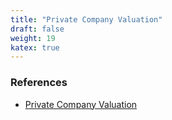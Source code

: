 ```yaml
---
title: "Private Company Valuation"
draft: false
weight: 19
katex: true
---
```


### References
- [Private Company Valuation](https://www.youtube.com/watch?v=ne8fzHRoJFM&list=PLUkh9m2Borqn8gg0lYSwMZ4ip71pX1TOT&index=22&ab_channel=AswathDamodaran)